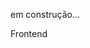 em construção...

Frontend

<!-- todo/ reescrever a readme

//// rascunho ////

User History
///------ a passar a limpo

Backlog:

Criar o projeto inicial [x]
Vincular ao repositório e criar branch de desenvolvimento[x]
Instalar e configurar:
Helmet[x]
Eslint[x]
Prettierrc[x]
TypeScript[x]
Jest/TestingLibrary[x]
Docker/Compose[ ]
Estruturar a arquitetura de pastas[x]
Configurar a VPS[x]
Criar(vazio) os componentes de Home[x] / Cardápio[] / Contato[] ----- etc === a preencher[ ]
Criar rotas (router)[x]
Criar componente Helmet[x]

-
-
-
-
-
-

////////////////////////////////////////

Backend -->
